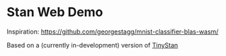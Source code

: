# Stan Web Demo

Inspiration: https://github.com/georgestagg/mnist-classifier-blas-wasm/

Based on a (currently in-development) version of [TinyStan](https://github.com/WardBrian/tinystan)
